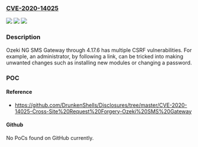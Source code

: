 ### [CVE-2020-14025](https://cve.mitre.org/cgi-bin/cvename.cgi?name=CVE-2020-14025)
![](https://img.shields.io/static/v1?label=Product&message=n%2Fa&color=blue)
![](https://img.shields.io/static/v1?label=Version&message=n%2Fa&color=blue)
![](https://img.shields.io/static/v1?label=Vulnerability&message=n%2Fa&color=brighgreen)

### Description

Ozeki NG SMS Gateway through 4.17.6 has multiple CSRF vulnerabilities. For example, an administrator, by following a link, can be tricked into making unwanted changes such as installing new modules or changing a password.

### POC

#### Reference
- https://github.com/DrunkenShells/Disclosures/tree/master/CVE-2020-14025-Cross-Site%20Request%20Forgery-Ozeki%20SMS%20Gateway

#### Github
No PoCs found on GitHub currently.

